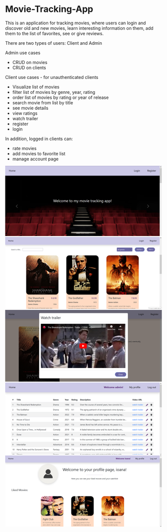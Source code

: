# Movie-Tracking-App

This is an application for tracking movies, where users can login and discover old and new movies, learn interesting information on them, add them to the list of favorites, see or give reviews.

There are two types of users: Client and Admin

Admin use cases
- CRUD on movies
- CRUD on clients

Client use cases - for unauthenticated clients
- Visualize list of movies
- filter list of movies by genre, year, rating
- order list of movies by rating or year of release
- search movie from list by title
- see movie details
- view ratings
- watch trailer
- register
- login

In addition, logged in clients can:
- rate movies
- add movies to favorite list
- manage account page

<img src="screenshots/Screenshot (9).png"/>

<img src="screenshots/Screenshot (10).png"/>

<img src="screenshots/Screenshot (13).png"/>

<img src="screenshots/Screenshot (16).png"/>

<img src="screenshots/Screenshot (19).png"/>
